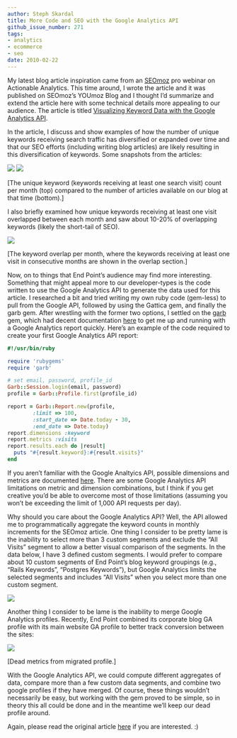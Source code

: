 ```yaml
---
author: Steph Skardal
title: More Code and SEO with the Google Analytics API
github_issue_number: 271
tags:
- analytics
- ecommerce
- seo
date: 2010-02-22
---
```


My latest blog article inspiration came from an [SEOmoz](https://moz.com/) pro webinar on Actionable Analytics. This time around, I wrote the article and it was published on SEOmoz’s YOUmoz Blog and I thought I’d summarize and extend the article here with some technical details more appealing to our audience. The article is titled [Visualizing Keyword Data with the Google Analytics API](https://moz.com/ugc/visualizing-keyword-data-with-the-google-analytics-api).

In the article, I discuss and show examples of how the number of unique keywords receiving search traffic has diversified or expanded over time and that our SEO efforts (including writing blog articles) are likely resulting in this diversification of keywords. Some snapshots from the articles:

<img src="/blog/2010/02/code-seo-google-analytics-api/image-0.png" />
<img src="/blog/2010/02/code-seo-google-analytics-api/image-1.png" />

[The unique keyword (keywords receiving at least one search visit) count per month (top) compared to the number of articles available on our blog at that time (bottom).]

I also briefly examined how unique keywords receiving at least one visit overlapped between each month and saw about 10-20% of overlapping keywords (likely the short-tail of SEO).

<img src="/blog/2010/02/code-seo-google-analytics-api/image-2.png" />

[The keyword overlap per month, where the keywords receiving at least one visit in consecutive months are shown in the overlap section.]

Now, on to things that End Point’s audience may find more interesting. Something that might appeal more to our developer-types is the code written to use the Google Analytics API to generate the data used for this article. I researched a bit and tried writing my own ruby code (gem-less) to pull from the Google API, followed by using the Gattica gem, and finally the garb gem. After wrestling with the former two options, I settled on the [garb](https://github.com/vigetlabs/garb) gem, which had decent documentation [here](https://github.com/vigetlabs/garb/wiki) to get me up and running with a Google Analytics report quickly. Here’s an example of the code required to create your first Google Analytics API report:

```ruby
#!/usr/bin/ruby

require 'rubygems'
require 'garb'

# set email, password, profile_id
Garb::Session.login(email, password)
profile = Garb::Profile.first(profile_id)

report = Garb::Report.new(profile,
        :limit => 100,
        :start_date => Date.today - 30,
        :end_date => Date.today)
report.dimensions :keyword
report.metrics :visits
report.results.each do |result|
  puts "#{result.keyword}:#{result.visits}"
end
```

If you aren’t familiar with the Google Analtyics API, possible dimensions and metrics are documented [here](https://developers.google.com/analytics/devguides/reporting/core/dimsmets). There are some Google Analytics API limitations on metric and dimension combinations, but I think if you get creative you’d be able to overcome most of those limitations (assuming you won’t be exceeding the limit of 1,000 API requests per day).

Why should you care about the Google Analytics API? Well, the API allowed me to programmatically aggregate the keyword counts in monthly increments for the SEOmoz article. One thing I consider to be pretty lame is the inability to select more than 3 custom segments and exclude the “All Visits” segment to allow a better visual comparison of the segments. In the data below, I have 3 defined custom segments. I would prefer to compare about 10 custom segments of End Point’s blog keyword groupings (e.g., “Rails Keywords”, “Postgres Keywords”), but Google Analytics limits the selected segments and includes “All Visits” when you select more than one custom segment.

<img src="/blog/2010/02/code-seo-google-analytics-api/image-3.png" />

Another thing I consider to be lame is the inability to merge Google Analytics profiles. Recently, End Point combined its corporate blog GA profile with its main website GA profile to better track conversion between the sites:

<img src="/blog/2010/02/code-seo-google-analytics-api/image-4.png" />

[Dead metrics from migrated profile.]

With the Google Analytics API, we could compute different aggregates of data, compare more than a few custom data segments, and combine two google profiles if they have merged. Of course, these things wouldn’t necessarily be easy, but working with the gem proved to be simple, so in theory this all could be done and in the meantime we’ll keep our dead profile around.

Again, please read the original article [here](https://moz.com/ugc/visualizing-keyword-data-with-the-google-analytics-api) if you are interested. :)
